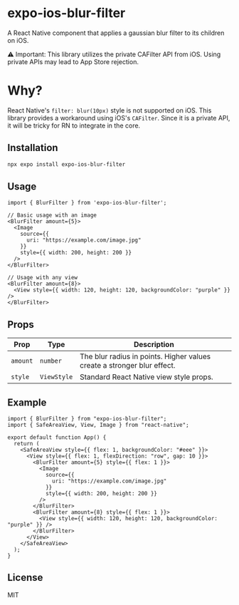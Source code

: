 # expo-ios-blur-filter

A React Native component that applies a gaussian blur filter to its children on iOS. 

⚠️ Important: This library utilizes the private CAFilter API from iOS. Using private APIs may lead to App Store rejection.

# Why?

React Native's `filter: blur(10px)` style is not supported on iOS. This library provides a workaround using iOS's `CAFilter`. Since it is a private API, it will be tricky for RN to integrate in the core.

## Installation

```bash
npx expo install expo-ios-blur-filter
```

## Usage

```tsx
import { BlurFilter } from 'expo-ios-blur-filter';

// Basic usage with an image
<BlurFilter amount={5}>
  <Image
    source={{
      uri: "https://example.com/image.jpg"
    }}
    style={{ width: 200, height: 200 }}
  />
</BlurFilter>

// Usage with any view
<BlurFilter amount={8}>
  <View style={{ width: 120, height: 120, backgroundColor: "purple" }} />
</BlurFilter>
```

## Props

| Prop | Type | Description |
|------|------|-------------|
| `amount` | `number` | The blur radius in points. Higher values create a stronger blur effect. |
| `style` | `ViewStyle` | Standard React Native view style props. |

## Example

```tsx
import { BlurFilter } from "expo-ios-blur-filter";
import { SafeAreaView, View, Image } from "react-native";

export default function App() {
  return (
    <SafeAreaView style={{ flex: 1, backgroundColor: "#eee" }}>
      <View style={{ flex: 1, flexDirection: "row", gap: 10 }}>
        <BlurFilter amount={5} style={{ flex: 1 }}>
          <Image
            source={{
              uri: "https://example.com/image.jpg"
            }}
            style={{ width: 200, height: 200 }}
          />
        </BlurFilter>
        <BlurFilter amount={8} style={{ flex: 1 }}>
          <View style={{ width: 120, height: 120, backgroundColor: "purple" }} />
        </BlurFilter>
      </View>
    </SafeAreaView>
  );
}
```

## License

MIT